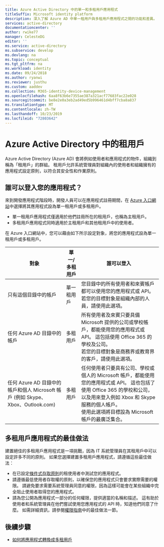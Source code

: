 ```yaml
---
title: Azure Active Directory 中的單一和多租用戶應用程式
titleSuffix: Microsoft identity platform
description: 深入了解 Azure AD 中單一租用戶與多租用戶應用程式之間的功能和差異。
services: active-directory
documentationcenter: ''
author: rwike77
manager: CelesteDG
editor: ''
ms.service: active-directory
ms.subservice: develop
ms.devlang: na
ms.topic: conceptual
ms.tgt_pltfrm: na
ms.workload: identity
ms.date: 09/24/2018
ms.author: ryanwi
ms.reviewer: justhu
ms.custom: aaddev
ms.collection: M365-identity-device-management
ms.openlocfilehash: 6aa8f63b6e7355ae387a321acf77683fac22e028
ms.sourcegitcommit: be8e2e0a3eb2ad49ed5b996461d4bff7cba8a837
ms.translationtype: MT
ms.contentlocale: zh-TW
ms.lasthandoff: 10/23/2019
ms.locfileid: "72803642"
---
```

# <a name="tenancy-in-azure-active-directory"></a>Azure Active Directory 中的租用戶

Azure Active Directory (Azure AD) 會將例如使用者和應用程式的物件，組織到稱為「租用戶」的群組。 租用戶允許系統管理員對組織內的使用者和組織擁有的應用程式設定原則，以符合其安全性和作業原則。 

## <a name="who-can-sign-in-to-your-app"></a>誰可以登入您的應用程式？

來到開發應用程式階段時，開發人員可以在應用程式註冊期間，在 [Azure 入口網站](https://portal.azure.com)中選擇將其應用程式設為單一租用戶或多租用戶。
* 單一租用戶應用程式僅適用於他們註冊所在的租用戶，也稱為主租用戶。
* 多租用戶應用程式同時適用於主租用戶和其他租用戶中的使用者。

在 Azure 入口網站中，您可以藉由如下所示設定對象，將您的應用程式設為單一租用戶或多租用戶。

| 對象 | 單一/多租用戶 | 誰可以登入 | 
|----------|--------| ---------|
| 只有這個目錄中的帳戶 | 單一租用戶 | 您目錄中的所有使用者和來賓帳戶都可以使用您的應用程式或 API。<br>若您的目標對象是組織內部的人員，請使用此選項。 |
| 任何 Azure AD 目錄中的帳戶 | 多租用戶 | 所有使用者及來賓只要具備 Microsoft 提供的公司或學校帳戶，都能使用您的應用程式或 API。 這包括使用 Office 365 的學校及公司。<br>若您的目標對象是商務界或教育界的客戶，請使用此選項。 |
| 任何 Azure AD 目錄中的帳戶和個人 Microsoft 帳戶 (例如 Skype、Xbox、Outlook.com) | 多租用戶 | 任何使用者只要具有公司、學校或個人的 Microsoft 帳戶，都能使用您的應用程式或 API。 這也包括了使用 Office 365 的學校和公司，以及用來登入例如 Xbox 和 Skype 服務的個人帳戶。<br>使用此選項將目標設為 Microsoft 帳戶的最廣泛集合。 | 

## <a name="best-practices-for-multi-tenant-apps"></a>多租用戶應用程式的最佳做法

建置絕佳的多租用戶應用程式是一項挑戰，因為 IT 系統管理員在其租用戶中可以設定許多不同的原則。 如果您選擇建置多租用戶應用程式，請遵循這些最佳做法：

* 在已設定[條件式存取原則](conditional-access-dev-guide.md)的租使用者中測試您的應用程式。
* 請遵循最低使用者存取權的原則，以確保您的應用程式只會要求實際需要的權限。 請避免要求需要系統管理員同意的權限，因為這樣可能會在某些組織中完全阻止使用者取得您的應用程式。 
* 請為您公開為應用程式一部分的任何權限，提供適當的名稱和描述。 這有助於使用者和系統管理員在他們嘗試使用您應用程式的 API 時，知道他們同意了什麼。 如需詳細資訊，請參閱[權限指南](v1-permissions-and-consent.md)中的最佳做法一節。

## <a name="next-steps"></a>後續步驟

* [如何將應用程式轉換成多租用戶](howto-convert-app-to-be-multi-tenant.md)

